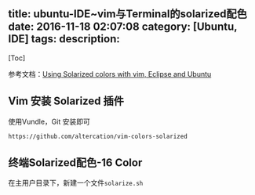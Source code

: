 title: ubuntu-IDE~vim与Terminal的solarized配色
date: 2016-11-18 02:07:08
category: [Ubuntu, IDE]
tags:
description:
---
[Toc]

参考文档：[Using Solarized colors with vim, Eclipse and Ubuntu](http://www.xorcode.com/2011/04/11/solarized-vim-eclipse-ubuntu/)

## Vim 安装 Solarized 插件

使用Vundle，Git 安装即可

``` bash
https://github.com/altercation/vim-colors-solarized
```

## 终端Solarized配色-16 Color

在主用户目录下，新建一个文件`solarize.sh`

